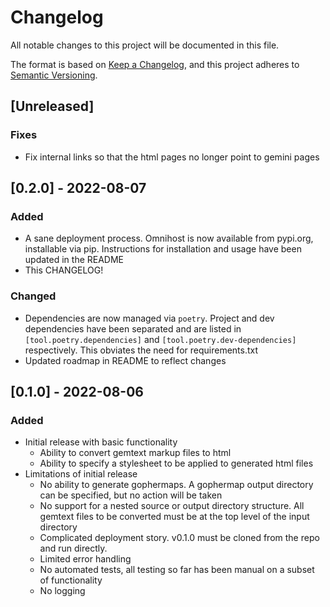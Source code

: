 # Changelog

All notable changes to this project will be documented in this file.

The format is based on [Keep a Changelog](https://keepachangelog.com/en/1.0.0/),
and this project adheres to [Semantic Versioning](https://semver.org/spec/v2.0.0.html).


## [Unreleased]

### Fixes

 - Fix internal links so that the html pages no longer point to gemini pages

## [0.2.0] - 2022-08-07

### Added

 - A sane deployment process. Omnihost is now available from pypi.org, installable via pip. Instructions for installation and usage have been updated in the README
 - This CHANGELOG!
 
 ### Changed

 - Dependencies are now managed via `poetry`. Project and dev dependencies have been separated and are listed in `[tool.poetry.dependencies]` and `[tool.poetry.dev-dependencies]` respectively. This obviates the need for requirements.txt
 - Updated roadmap in README to reflect changes
 
## [0.1.0] - 2022-08-06

### Added

 - Initial release with basic functionality 
   + Ability to convert gemtext markup files to html
   + Ability to specify a stylesheet to be applied to generated html files
 - Limitations of initial release
   + No ability to generate gophermaps. A gophermap output directory can be specified, but no action will be taken
   + No support for a nested source or output directory structure. All gemtext files to be converted must be at the top level of the input directory
   + Complicated deployment story. v0.1.0 must be cloned from the repo and run directly.
   + Limited error handling
   + No automated tests, all testing so far has been manual on a subset of functionality
   + No logging